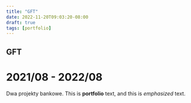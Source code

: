 ```yaml
---
title: "GFT"
date: 2022-11-20T09:03:20-08:00
draft: true
tags: [portfolio]
---
```

## GFT

# 2021/08 - 2022/08

Dwa projekty bankowe.
This is **portfolio** text, and this is *emphasized* text.